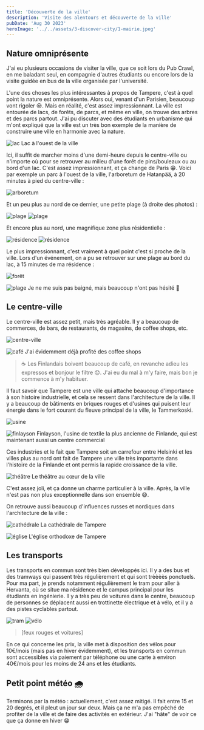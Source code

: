 ```yaml
---
title: 'Découverte de la ville'
description: 'Visite des alentours et découverte de la ville'
pubDate: 'Aug 30 2023'
heroImage: '../../assets/3-discover-city/1-mairie.jpeg'
---
```


## Nature omniprésente

J'ai eu plusieurs occasions de visiter la ville, que ce soit lors du Pub Crawl, en me baladant seul, en compagnie d'autres étudiants ou encore lors de la visite guidée en bus de la ville organisée par l'université.

L'une des choses les plus intéressantes à propos de Tampere, c'est à quel point la nature est omniprésente. Alors oui, venant d'un Parisien, beaucoup vont rigoler 😒. Mais en réalité, c'est assez impressionnant. La ville est entourée de lacs, de forêts, de parcs, et même en ville, on trouve des arbres et des parcs partout. J'ai pu discuter avec des étudiants en urbanisme qui m'ont expliqué que la ville est un très bon exemple de la manière de construire une ville en harmonie avec la nature.

![lac](../../assets/3-discover-city/2-lac.jpeg)
<span>Lac à l'ouest de la ville</span>

Ici, il suffit de marcher moins d'une demi-heure depuis le centre-ville ou n'importe où pour se retrouver au milieu d'une forêt de pins/bouleaux ou au bord d'un lac. C'est assez impressionnant, et ça change de Paris 😁. Voici par exemple un parc à l'ouest de la ville, l'arboretum de Hatanpää, à 20 minutes à pied du centre-ville :

![arboretum](../../assets/3-discover-city/3-arboretum.jpeg)

Et un peu plus au nord de ce dernier, une petite plage (à droite des photos) :

![plage](../../assets/3-discover-city/4-plage.jpeg)
![plage](../../assets/3-discover-city/4-plage2.jpeg)

Et encore plus au nord, une magnifique zone plus résidentielle :

![résidence](../../assets/3-discover-city/5-residence.jpeg)
![résidence](../../assets/3-discover-city/5-residence2.jpeg)

Le plus impressionnant, c'est vraiment à quel point c'est si proche de la ville. Lors d'un événement, on a pu se retrouver sur une plage au bord du lac, à 15 minutes de ma résidence :

![forêt](../../assets/3-discover-city/6-foret.jpeg)

![plage](../../assets/3-discover-city/8-plage.jpeg)
<span>Je ne me suis pas baigné, mais beaucoup n'ont pas hésité 🥶</span>

## Le centre-ville

Le centre-ville est assez petit, mais très agréable. Il y a beaucoup de commerces, de bars, de restaurants, de magasins, de coffee shops, etc.

![centre-ville](../../assets/3-discover-city/9-centre-ville.jpeg)

![café](../../assets/3-discover-city/10-cafe.jpeg)
<span>J'ai évidemment déjà profité des coffee shops</span>

> ☕️ Les Finlandais boivent beaucoup de café, en revanche adieu les expressos et bonjour le filtre 😞. J'ai eu du mal à m'y faire, mais bon je commence à m'y habituer.

Il faut savoir que Tampere est une ville qui attache beaucoup d'importance à son histoire industrielle, et cela se ressent dans l'architecture de la ville. Il y a beaucoup de bâtiments en briques rouges et d'usines qui puisent leur énergie dans le fort courant du fleuve principal de la ville, le Tammerkoski.

![usine](../../assets/3-discover-city/11-usine.jpeg)

![finlayson](../../assets/3-discover-city/12-finlayson.jpeg)
<span>
Finlayson, l'usine de textile la plus ancienne de Finlande, qui est
maintenant aussi un centre commercial
</span>

Ces industries et le fait que Tampere soit un carrefour entre Helsinki et les villes plus au nord ont fait de Tampere une ville très importante dans l'histoire de la Finlande et ont permis la rapide croissance de la ville.

![théâtre](../../assets/3-discover-city/16-theatre.jpeg)
<span>Le théâtre au cœur de la ville</span>

C'est assez joli, et ça donne un charme particulier à la ville. Après, la ville n'est pas non plus exceptionnelle dans son ensemble 😅.

On retrouve aussi beaucoup d'influences russes et nordiques dans l'architecture de la ville :

![cathédrale](../../assets/3-discover-city/13-cathedral.jpeg)
<span>La cathédrale de Tampere</span>

![église](../../assets/3-discover-city/14-eglise.jpeg)
<span>L'église orthodoxe de Tampere</span>

## Les transports

Les transports en commun sont très bien développés ici. Il y a des bus et des tramways qui passent très régulièrement et qui sont trèèèès ponctuels. Pour ma part, je prends notamment régulièrement le tram pour aller à Hervanta, où se situe ma résidence et le campus principal pour les étudiants en ingénierie. Il y a très peu de voitures dans le centre, beaucoup de personnes se déplacent aussi en trottinette électrique et à vélo, et il y a des pistes cyclables partout.

![tram](../../assets/3-discover-city/15-tram.jpeg)
![vélo](../../assets/3-discover-city/15-velo.jpeg)

> [feux rouges et voitures]

En ce qui concerne les prix, la ville met à disposition des vélos pour 10€/mois (mais pas en hiver évidemment), et les transports en commun sont accessibles via paiement par téléphone ou une carte à environ 40€/mois pour les moins de 24 ans et les étudiants.

## Petit point météo 🌧

Terminons par la météo : actuellement, c'est assez mitigé. Il fait entre 15 et 20 degrés, et il pleut un jour sur deux. Mais ça ne m'a pas empêché de profiter de la ville et de faire des activités en extérieur. J'ai "hâte" de voir ce que ça donne en hiver 😁
